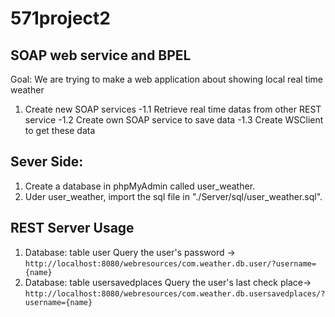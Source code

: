# 571project2
## SOAP web service and BPEL

Goal: We are trying to make a web application about showing local real time weather

 1. Create new SOAP services
 -1.1 Retrieve real time datas from other REST service
 -1.2 Create own SOAP service to save data
 -1.3 Create WSClient to get these data

## Sever Side:
1. Create a database in phpMyAdmin called user_weather.
2. Uder user_weather, import the sql file in "./Server/sql/user_weather.sql".

##  REST Server Usage
1. Database: table user 
Query the user's password ->
`http://localhost:8080/webresources/com.weather.db.user/?username={name}`
2. Database: table usersavedplaces 
Query the user's last check place->
`http://localhost:8080/webresources/com.weather.db.usersavedplaces/?username={name}`
